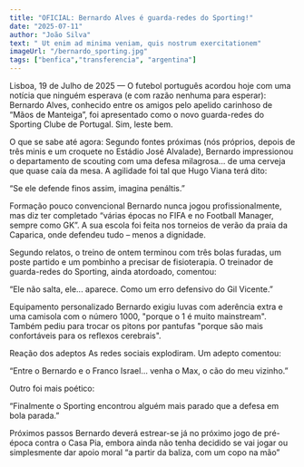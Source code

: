 ```yaml
---
title: "OFICIAL: Bernardo Alves é guarda-redes do Sporting!"
date: "2025-07-11"
author: "João Silva"
text: " Ut enim ad minima veniam, quis nostrum exercitationem"
imageUrl: "/bernardo_sporting.jpg"
tags: ["benfica","transferencia", "argentina"]
---
```


Lisboa, 19 de Julho de 2025 — O futebol português acordou hoje com uma notícia que ninguém esperava (e com razão nenhuma para esperar): Bernardo Alves, conhecido entre os amigos pelo apelido carinhoso de “Mãos de Manteiga”, foi apresentado como o novo guarda-redes do Sporting Clube de Portugal. Sim, leste bem.

O que se sabe até agora:
Segundo fontes próximas (nós próprios, depois de três minis e um croquete no Estádio José Alvalade), Bernardo impressionou o departamento de scouting com uma defesa milagrosa… de uma cerveja que quase caía da mesa. A agilidade foi tal que Hugo Viana terá dito:

“Se ele defende finos assim, imagina penáltis.”

Formação pouco convencional
Bernardo nunca jogou profissionalmente, mas diz ter completado “várias épocas no FIFA e no Football Manager, sempre como GK”. A sua escola foi feita nos torneios de verão da praia da Caparica, onde defendeu tudo – menos a dignidade.

Segundo relatos, o treino de ontem terminou com três bolas furadas, um poste partido e um pombinho a precisar de fisioterapia. O treinador de guarda-redes do Sporting, ainda atordoado, comentou:

“Ele não salta, ele... aparece. Como um erro defensivo do Gil Vicente.”

Equipamento personalizado
Bernardo exigiu luvas com aderência extra e uma camisola com o número 1000, "porque o 1 é muito mainstream". Também pediu para trocar os pitons por pantufas "porque são mais confortáveis para os reflexos cerebrais".

Reação dos adeptos
As redes sociais explodiram. Um adepto comentou:

“Entre o Bernardo e o Franco Israel... venha o Max, o cão do meu vizinho.”

Outro foi mais poético:

“Finalmente o Sporting encontrou alguém mais parado que a defesa em bola parada.”

Próximos passos
Bernardo deverá estrear-se já no próximo jogo de pré-época contra o Casa Pia, embora ainda não tenha decidido se vai jogar ou simplesmente dar apoio moral “a partir da baliza, com um copo na mão”